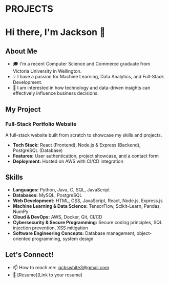 # PROJECTS

# Hi there, I'm Jackson 👋

## About Me
- 🎓 I'm a recent Computer Science and Commerce graduate from Victoria University in Wellington.
- 💡 I have a passion for Machine Learning, Data Analytics, and Full-Stack Development.
- 🎯 I am interested in how technology and data-driven insights can effectively influence business decisions.

## My Project
### Full-Stack Portfolio Website  
A full-stack website built from scratch to showcase my skills and projects.  
- **Tech Stack:** React (Frontend), Node.js & Express (Backend), PostgreSQL (Database)  
- **Features:** User authentication, project showcase, and a contact form  
- **Deployment:** Hosted on AWS with CI/CD integration  

## Skills
- **Languages:** Python, Java, C, SQL, JavaScript  
- **Databases:** MySQL, PostgreSQL  
- **Web Development:** HTML, CSS, JavaScript, React, Node.js, Express.js  
- **Machine Learning & Data Science:** TensorFlow, Scikit-Learn, Pandas, NumPy  
- **Cloud & DevOps:** AWS, Docker, Git, CI/CD  
- **Cybersecurity & Secure Programming:** Secure coding principles, SQL injection prevention, XSS mitigation  
- **Software Engineering Concepts:** Database management, object-oriented programming, system design  

## Let's Connect!
- 📫 How to reach me: jackswhite3@gmail.com  
- 📄 [Resume](Link to your resume)  



